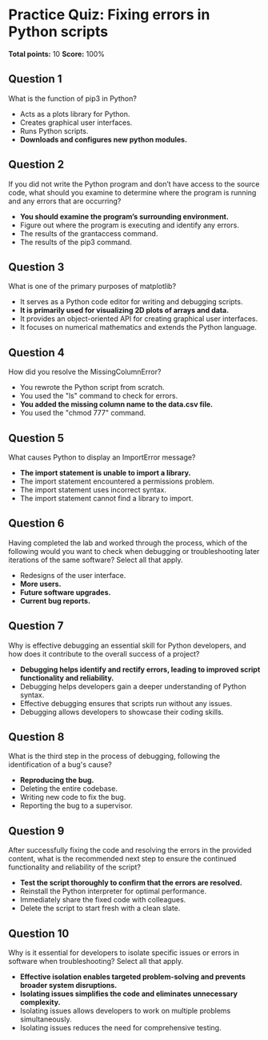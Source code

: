 # Practice Quiz: Fixing errors in Python scripts
**Total points:** 10
**Score:** 100%

## Question 1
What is the function of pip3 in Python?

- Acts as a plots library for Python.
- Creates graphical user interfaces.
- Runs Python scripts.
- **Downloads and configures new python modules.**

## Question 2
If you did not write the Python program and don’t have access to the source code, what should you examine to determine where the program is running and any errors that are occurring? 

- **You should examine the program’s surrounding environment.**
- Figure out where the program is executing and identify any errors.
- The results of the grantaccess command.
- The results of the pip3 command.

## Question 3
What is one of the primary purposes of matplotlib?

- It serves as a Python code editor for writing and debugging scripts.
- **It is primarily used for visualizing 2D plots of arrays and data.**
- It provides an object-oriented API for creating graphical user interfaces.
- It focuses on numerical mathematics and extends the Python language.

## Question 4
How did you resolve the MissingColumnError?

- You rewrote the Python script from scratch.
- You used the "ls" command to check for errors.
- **You added the missing column name to the data.csv file.**
- You used the "chmod 777" command.

## Question 5
What causes Python to display an ImportError message? 

- **The import statement is unable to import a library.**
- The import statement encountered a permissions problem. 
- The import statement uses incorrect syntax. 
- The import statement cannot find a library to import.

## Question 6
Having completed the lab and worked through the process, which of the following would you want to check when debugging or troubleshooting later iterations of the same software? Select all that apply.

- Redesigns of the user interface.
- **More users.**
- **Future software upgrades.**
- **Current bug reports.**

## Question 7
Why is effective debugging an essential skill for Python developers, and how does it contribute to the overall success of a project?

- **Debugging helps identify and rectify errors, leading to improved script functionality and reliability.**
- Debugging helps developers gain a deeper understanding of Python syntax.
- Effective debugging ensures that scripts run without any issues.
- Debugging allows developers to showcase their coding skills.

## Question 8
What is the third step in the process of debugging, following the identification of a bug's cause?

- **Reproducing the bug.**
- Deleting the entire codebase.
- Writing new code to fix the bug.
- Reporting the bug to a supervisor.

## Question 9
After successfully fixing the code and resolving the errors in the provided content, what is the recommended next step to ensure the continued functionality and reliability of the script?

- **Test the script thoroughly to confirm that the errors are resolved.**
- Reinstall the Python interpreter for optimal performance.
- Immediately share the fixed code with colleagues.
- Delete the script to start fresh with a clean slate.

## Question 10
Why is it essential for developers to isolate specific issues or errors in software when troubleshooting? Select all that apply.

- **Effective isolation enables targeted problem-solving and prevents broader system disruptions.**
- **Isolating issues simplifies the code and eliminates unnecessary complexity.**
- Isolating issues allows developers to work on multiple problems simultaneously.
- Isolating issues reduces the need for comprehensive testing.